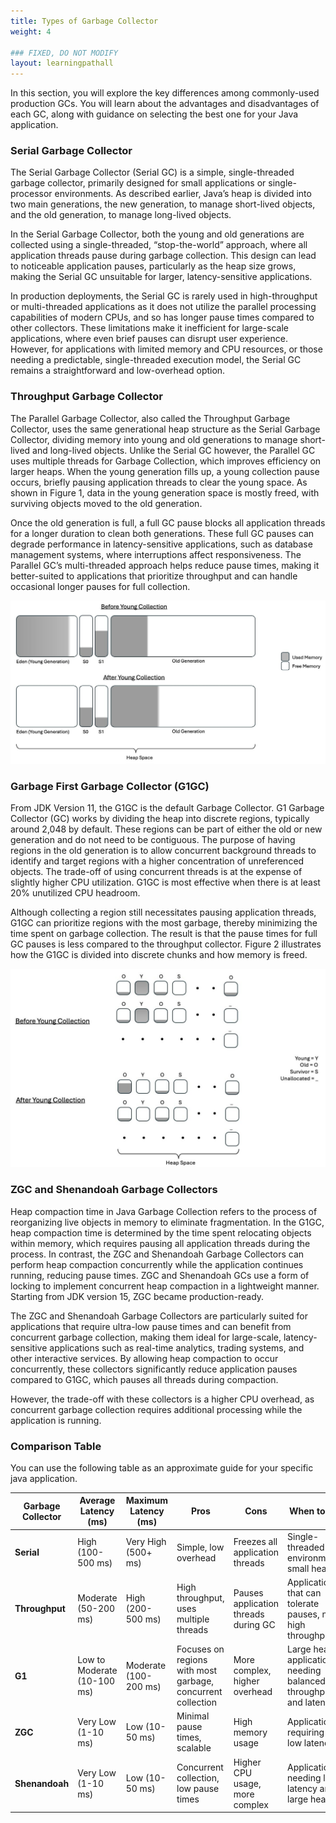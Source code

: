 ```yaml
---
title: Types of Garbage Collector
weight: 4

### FIXED, DO NOT MODIFY
layout: learningpathall
---
```


In this section, you will explore the key differences among commonly-used production GCs. You will learn about the advantages and disadvantages of each GC, along with guidance on selecting the best one for your Java application.

### Serial Garbage Collector

The Serial Garbage Collector (Serial GC) is a simple, single-threaded garbage collector, primarily designed for small applications or single-processor environments. As described earlier, Java’s heap is divided into two main generations, the new generation, to manage short-lived objects, and the old generation, to manage long-lived objects. 

In the Serial Garbage Collector, both the young and old generations are collected using a single-threaded, “stop-the-world” approach, where all application threads pause during garbage collection. This design can lead to noticeable application pauses, particularly as the heap size grows, making the Serial GC unsuitable for larger, latency-sensitive applications.

In production deployments, the Serial GC is rarely used in high-throughput or multi-threaded applications as it does not utilize the parallel processing capabilities of modern CPUs, and so has longer pause times compared to other collectors. These limitations make it inefficient for large-scale applications, where even brief pauses can disrupt user experience. However, for applications with limited memory and CPU resources, or those needing a predictable, single-threaded execution model, the Serial GC remains a straightforward and low-overhead option.

### Throughput Garbage Collector

The Parallel Garbage Collector, also called the Throughput Garbage Collector, uses the same generational heap structure as the Serial Garbage Collector, dividing memory into young and old generations to manage short-lived and long-lived objects. Unlike the Serial GC however, the Parallel GC uses multiple threads for Garbage Collection, which improves efficiency on larger heaps. When the young generation fills up, a young collection pause occurs, briefly pausing application threads to clear the young space. As shown in Figure 1, data in the young generation space is mostly freed, with surviving objects moved to the old generation.

Once the old generation is full, a full GC pause blocks all application threads for a longer duration to clean both generations. These full GC pauses can degrade performance in latency-sensitive applications, such as database management systems, where interruptions affect responsiveness. The Parallel GC’s multi-threaded approach helps reduce pause times, making it better-suited to applications that prioritize throughput and can handle occasional longer pauses for full collection.

![throughput_minor_gc  alt-text#center]( ./throughput_gc.jpg "Figure 1: Throughput Garbage Collector")

### Garbage First Garbage Collector (G1GC)

From JDK Version 11, the G1GC is the default Garbage Collector. G1 Garbage Collector (GC) works by dividing the heap into discrete regions, typically around 2,048 by default. These regions can be part of either the old or new generation and do not need to be contiguous. The purpose of having regions in the old generation is to allow concurrent background threads to identify and target regions with a higher concentration of unreferenced objects. The trade-off of using concurrent threads is at the expense of slightly higher CPU utilization. G1GC is most effective when there is at least 20% unutilized CPU headroom. 

Although collecting a region still necessitates pausing application threads, G1GC can prioritize regions with the most garbage, thereby minimizing the time spent on garbage collection. The result is that the pause times for full GC pauses is less compared to the throughput collector. Figure 2 illustrates how the G1GC is divided into discrete chunks and how memory is freed.

![g1gc alt-text#center](./g1gc.jpg "Figure 2: Garbage First Garbage Collector")

### ZGC and Shenandoah Garbage Collectors

Heap compaction time in Java Garbage Collection refers to the process of reorganizing live objects in memory to eliminate fragmentation. In the G1GC, heap compaction time is determined by the time spent relocating objects within memory, which requires pausing all application threads during the process. In contrast, the ZGC and Shenandoah Garbage Collectors can perform heap compaction concurrently while the application continues running, reducing pause times. ZGC and Shenandoah GCs use a form of locking to implement concurrent heap compaction in a lightweight manner. Starting from JDK version 15, ZGC became production-ready. 

The ZGC and Shenandoah Garbage Collectors are particularly suited for applications that require ultra-low pause times and can benefit from concurrent garbage collection, making them ideal for large-scale, latency-sensitive applications such as real-time analytics, trading systems, and other interactive services. By allowing heap compaction to occur concurrently, these collectors significantly reduce application pauses compared to G1GC, which pauses all threads during compaction.

However, the trade-off with these collectors is a higher CPU overhead, as concurrent garbage collection requires additional processing while the application is running. 

### Comparison Table

You can use the following table as an approximate guide for your specific java application.



| Garbage Collector | Average Latency (ms) | Maximum Latency (ms) | Pros | Cons | When to Use | Example Application |
|-------------------|----------------------|----------------------|------|------|-------------|---------------------|
| **Serial**        | High (100-500 ms)    | Very High (500+ ms)  | Simple, low overhead | Freezes all application threads | Single-threaded environments, small heaps | Resource-constrained Docker containers |
| **Throughput**    | Moderate (50-200 ms) | High (200-500 ms)    | High throughput, uses multiple threads | Pauses application threads during GC | Applications that can tolerate pauses, need high throughput | Batch processing systems |
| **G1**            | Low to Moderate (10-100 ms) | Moderate (100-200 ms) | Focuses on regions with most garbage, concurrent collection | More complex, higher overhead | Large heaps, applications needing balanced throughput and latency | Web servers, application servers |
| **ZGC**           | Very Low (1-10 ms)   | Low (10-50 ms)       | Minimal pause times, scalable | High memory usage | Applications requiring very low latency | Financial trading systems |
| **Shenandoah**    | Very Low (1-10 ms)   | Low (10-50 ms)       | Concurrent collection, low pause times | Higher CPU usage, more complex | Applications needing low latency and large heaps | Real-time data processing |



